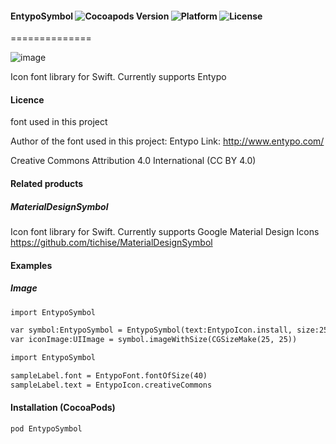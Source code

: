 #### EntypoSymbol ![Cocoapods Version](https://img.shields.io/cocoapods/v/EntypoSymbol.svg?style=flat) ![Platform](https://img.shields.io/cocoapods/p/EntypoSymbol.svg?style=flat) ![License](https://img.shields.io/cocoapods/l/EntypoSymbol.svg?style=flat)
==============

![image](https://s3.amazonaws.com/cocoacontrols_production/uploads/control_image/image/6387/_____.png)

Icon font library for Swift. Currently supports Entypo

#### Licence
font used in this project

Author of the font used in this  project: Entypo
Link: http://www.entypo.com/

Creative Commons Attribution 4.0 International (CC BY 4.0)

#### Related products

##### MaterialDesignSymbol
Icon font library for Swift. Currently supports Google Material Design Icons https://github.com/tichise/MaterialDesignSymbol

#### Examples

##### Image

```html
import EntypoSymbol

var symbol:EntypoSymbol = EntypoSymbol(text:EntypoIcon.install, size:25)
var iconImage:UIImage = symbol.imageWithSize(CGSizeMake(25, 25))
```

```html
import EntypoSymbol

sampleLabel.font = EntypoFont.fontOfSize(40)
sampleLabel.text = EntypoIcon.creativeCommons
```

#### Installation (CocoaPods)
` pod EntypoSymbol `
